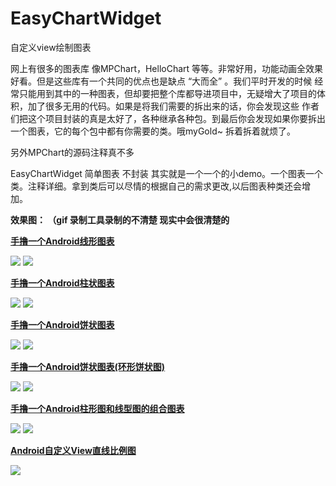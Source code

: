 # EasyChartWidget
自定义view绘制图表

网上有很多的图表库 像MPChart，HelloChart 等等。非常好用，功能动画全效果好看。但是这些库有一个共同的优点也是缺点 “大而全” 。我们平时开发的时候
经常只能用到其中的一种图表，但却要把整个库都导进项目中，无疑增大了项目的体积，加了很多无用的代码。如果是将我们需要的拆出来的话，你会发现这些
作者们把这个项目封装的真是太好了，各种继承各种包。到最后你会发现如果你要拆出一个图表，它的每个包中都有你需要的类。哦myGold~ 拆着拆着就烦了。

另外MPChart的源码注释真不多

EasyChartWidget 简单图表 不封装 其实就是一个一个的小demo。一个图表一个类。注释详细。拿到类后可以尽情的根据自己的需求更改,以后图表种类还会增加。

**效果图：  （gif 录制工具录制的不清楚 现实中会很清楚的**

 [**手撸一个Android线形图表**](http://blog.csdn.net/mingyunxiaohai/article/details/52461774)
 
 ![](https://github.com/chsmy/EasyChartWidget/blob/master/images/e1.gif)
 ![](https://github.com/chsmy/EasyChartWidget/blob/master/images/e11.jpg)
 
 [**手撸一个Android柱状图表**](http://blog.csdn.net/mingyunxiaohai/article/details/52471358)
 
 ![](https://github.com/chsmy/EasyChartWidget/blob/master/images/e2.gif)
 ![](https://github.com/chsmy/EasyChartWidget/blob/master/images/e22.jpg)
 
 [**手撸一个Android饼状图表**](http://blog.csdn.net/mingyunxiaohai/article/details/52597823)
 
 ![](https://github.com/chsmy/EasyChartWidget/blob/master/images/e3.gif)
 ![](https://github.com/chsmy/EasyChartWidget/blob/master/images/e33.jpg)

 [**手撸一个Android饼状图表(环形饼状图)**](http://blog.csdn.net/mingyunxiaohai/article/details/58072555)

 ![](https://github.com/chsmy/EasyChartWidget/blob/master/images/e44.jpg)
 ![](https://github.com/chsmy/EasyChartWidget/blob/master/images/e55.jpg)
 
 [**手撸一个Android柱形图和线型图的组合图表**](http://blog.csdn.net/mingyunxiaohai/article/details/51859275)
 
  ![](https://github.com/chsmy/EasyChartWidget/blob/master/images/e6.jpg)
  ![](https://github.com/chsmy/EasyChartWidget/blob/master/images/e66.jpg)
 
 [ **Android自定义View直线比例图**](http://blog.csdn.net/mingyunxiaohai/article/details/52780953)
 
 ![](https://github.com/chsmy/EasyChartWidget/blob/master/images/189.png)
 